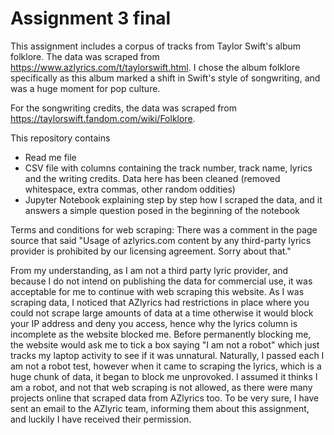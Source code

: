 # Assignment 3 final

This assignment includes a corpus of tracks from Taylor Swift's album folklore. The data was scraped from https://www.azlyrics.com/t/taylorswift.html. I chose the album folklore specifically as this album marked a shift in Swift's style of songwriting, and was a huge moment for pop culture.

For the songwriting credits, the data was scraped from https://taylorswift.fandom.com/wiki/Folklore. 

This repository contains
- Read me file
- CSV file with columns containing the track number, track name, lyrics and the writing credits. Data here has been cleaned (removed whitespace, extra commas, other random oddities)
- Jupyter Notebook explaining step by step how I scraped the data, and it answers a simple question posed in the beginning of the notebook

Terms and conditions for web scraping: There was a comment in the page source that said "Usage of azlyrics.com content by any third-party lyrics provider is prohibited by our licensing agreement. Sorry about that." 

From my understanding, as I am not a third party lyric provider, and because I do not intend on publishing the data for commercial use, it was acceptable for me to continue with web scraping this website. As I was scraping data, I noticed that AZlyrics had restrictions in place where you could not scrape large amounts of data at a time otherwise it would block your IP address and deny you access, hence why the lyrics column is incomplete as the website blocked me. Before permanently blocking me, the website would ask me to tick a box saying "I am not a robot" which just tracks my laptop activity to see if it was unnatural. Naturally, I passed each I am not a robot test, however when it came to scraping the lyrics, which is a huge chunk of data, it began to block me unprovoked. I assumed it thinks I am a robot, and not that web scraping is not allowed, as there were many projects online that scraped data from AZlyrics too. To be very sure, I have sent an email to the AZlyric team, informing them about this assignment, and luckily I have received their permission.
